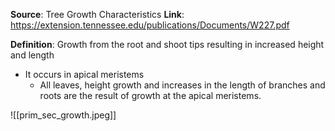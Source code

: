 **Source**: Tree Growth Characteristics
**Link**: https://extension.tennessee.edu/publications/Documents/W227.pdf

**Definition**: Growth from the root and shoot tips resulting in increased height and length
- It occurs in apical meristems
	- All leaves, height growth and increases in the length of branches and roots are the result of growth at the apical meristems.

![[prim_sec_growth.jpeg]]